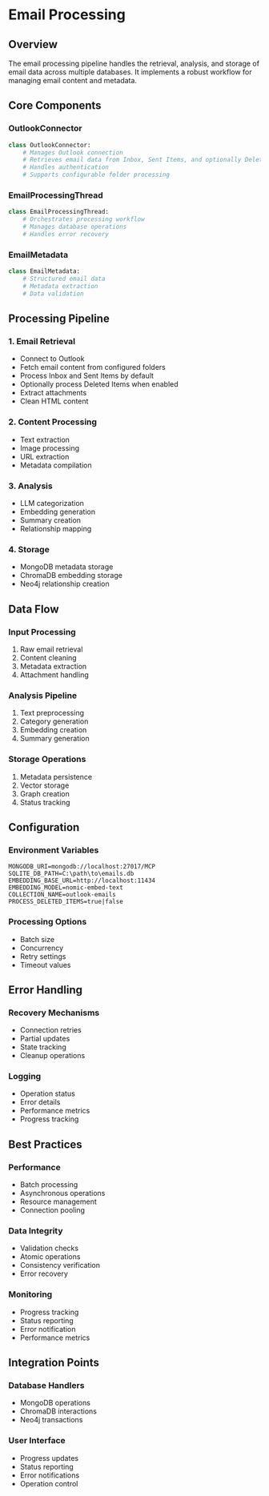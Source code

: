 # Email Processing

## Overview

The email processing pipeline handles the retrieval, analysis, and storage of email data across multiple databases. It implements a robust workflow for managing email content and metadata.

## Core Components

### OutlookConnector
```python
class OutlookConnector:
    # Manages Outlook connection
    # Retrieves email data from Inbox, Sent Items, and optionally Deleted Items
    # Handles authentication
    # Supports configurable folder processing
```

### EmailProcessingThread
```python
class EmailProcessingThread:
    # Orchestrates processing workflow
    # Manages database operations
    # Handles error recovery
```

### EmailMetadata
```python
class EmailMetadata:
    # Structured email data
    # Metadata extraction
    # Data validation
```

## Processing Pipeline

### 1. Email Retrieval
- Connect to Outlook
- Fetch email content from configured folders
- Process Inbox and Sent Items by default
- Optionally process Deleted Items when enabled
- Extract attachments
- Clean HTML content

### 2. Content Processing
- Text extraction
- Image processing
- URL extraction
- Metadata compilation

### 3. Analysis
- LLM categorization
- Embedding generation
- Summary creation
- Relationship mapping

### 4. Storage
- MongoDB metadata storage
- ChromaDB embedding storage
- Neo4j relationship creation

## Data Flow

### Input Processing
1. Raw email retrieval
2. Content cleaning
3. Metadata extraction
4. Attachment handling

### Analysis Pipeline
1. Text preprocessing
2. Category generation
3. Embedding creation
4. Summary generation

### Storage Operations
1. Metadata persistence
2. Vector storage
3. Graph creation
4. Status tracking

## Configuration

### Environment Variables
```
MONGODB_URI=mongodb://localhost:27017/MCP
SQLITE_DB_PATH=C:\path\to\emails.db
EMBEDDING_BASE_URL=http://localhost:11434
EMBEDDING_MODEL=nomic-embed-text
COLLECTION_NAME=outlook-emails
PROCESS_DELETED_ITEMS=true|false
```

### Processing Options
- Batch size
- Concurrency
- Retry settings
- Timeout values

## Error Handling

### Recovery Mechanisms
- Connection retries
- Partial updates
- State tracking
- Cleanup operations

### Logging
- Operation status
- Error details
- Performance metrics
- Progress tracking

## Best Practices

### Performance
- Batch processing
- Asynchronous operations
- Resource management
- Connection pooling

### Data Integrity
- Validation checks
- Atomic operations
- Consistency verification
- Error recovery

### Monitoring
- Progress tracking
- Status reporting
- Error notification
- Performance metrics

## Integration Points

### Database Handlers
- MongoDB operations
- ChromaDB interactions
- Neo4j transactions

### User Interface
- Progress updates
- Status reporting
- Error notifications
- Operation control
